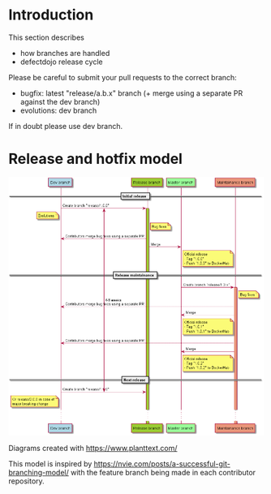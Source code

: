 # Introduction
This section describes
- how branches are handled
- defectdojo release cycle

Please be careful to submit your pull requests to the correct branch: 
- bugfix: latest  "release/a.b.x" branch (+ merge using a separate PR against the dev branch)
- evolutions: dev branch

If in doubt please use dev branch.

# Release and hotfix model
![Schemas](doc/branching_model.png)


Diagrams created with https://www.planttext.com/

This model is inspired by https://nvie.com/posts/a-successful-git-branching-model/ with the feature branch being made in each contributor repository.